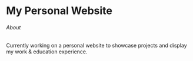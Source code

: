# My Personal Website
###### About
Currently working on a personal website to showcase projects and display my work & education experience.
